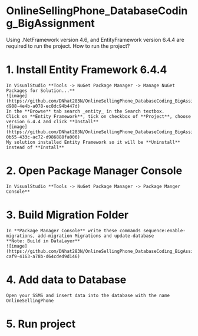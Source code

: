 # OnlineSellingPhone_DatabaseCoding_BigAssignment
Using .NetFramework version 4.6, and EntityFramework version 6.4.4 are required to run the project.
How to run the project?
# **1. Install Entity Framework 6.4.4**
    In VisualStudio **Tools -> NuGet Package Manager -> Manage NuGet Packages for Solution...**
    ![image](https://github.com/DNhat283N/OnlineSellingPhone_DatabaseCoding_BigAssignment/assets/112379980/7cffb516-d988-4e4b-a078-ec8dc94b447d)
    In the **Browse** tab search _entity_ in the Search textbox.
    Click on **Entity Framework**, tick on checkbox of **Project**, choose version 6.4.4 and click **Install** 
    ![image](https://github.com/DNhat283N/OnlineSellingPhone_DatabaseCoding_BigAssignment/assets/112379980/c3041886-0b55-433c-ac72-d986888fa006)
    My solution installed Entity Framework so it will be **Uninstall** instead of **Install**  
# **2. Open Package Manager Console**
    In VisualStudio **Tools -> NuGet Package Manager -> Package Manger Console**   
# **3. Build Migration Folder**
    In **Package Manager Console** write these commands sequence:enable-migrations, add-migration Migrations and update-database
    **Note: Build in DataLayer**
    ![image](https://github.com/DNhat283N/OnlineSellingPhone_DatabaseCoding_BigAssignment/assets/112379980/53bef44a-caf9-4163-a78b-d64cded9d146)
# **4. Add data to Database**
    Open your SSMS and insert data into the database with the name OnlineSellingPhone    
# **5. Run project**
